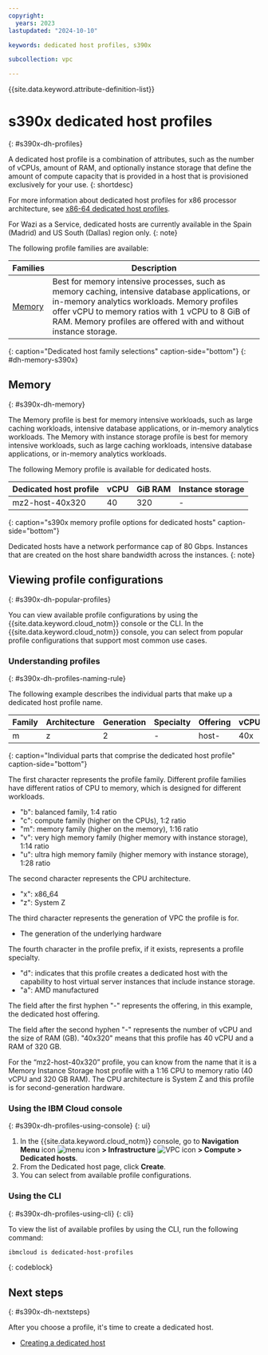 ```yaml
---
copyright:
  years: 2023
lastupdated: "2024-10-10"

keywords: dedicated host profiles, s390x

subcollection: vpc

---
```


{{site.data.keyword.attribute-definition-list}}

# s390x dedicated host profiles
{: #s390x-dh-profiles}

A dedicated host profile is a combination of attributes, such as the number of vCPUs, amount of RAM, and optionally instance storage that define the amount of compute capacity that is provided in a host that is provisioned exclusively for your use.
{: shortdesc}

For more information about dedicated host profiles for x86 processor architecture, see [x86-64 dedicated host profiles](/docs/vpc?topic=vpc-dh-profiles).

For Wazi as a Service, dedicated hosts are currently available in the Spain (Madrid) and US South (Dallas) region only.
{: note}

The following profile families are available:

| Families | Description |
| -------- | ----------- |
| [Memory](#s390x-dh-memory) | Best for memory intensive processes, such as memory caching, intensive database applications, or in-memory analytics workloads. Memory profiles offer vCPU to memory ratios with 1 vCPU to 8 GiB of RAM. Memory profiles are offered with and without instance storage. |
{: caption="Dedicated host family selections" caption-side="bottom"}
{: #dh-memory-s390x}


## Memory
{: #s390x-dh-memory}

The Memory profile is best for memory intensive workloads, such as large caching workloads, intensive database applications, or in-memory analytics workloads. The Memory with instance storage profile is best for memory intensive workloads, such as large caching workloads, intensive database applications, or in-memory analytics workloads.

The following Memory profile is available for dedicated hosts.

| Dedicated host profile | vCPU | GiB RAM | Instance storage |
|---------|---------|---------| ---------|
| mz2-host-40x320 | 40 | 320 | - |
{: caption="s390x memory profile options for dedicated hosts" caption-side="bottom"}

Dedicated hosts have a network performance cap of 80 Gbps. Instances that are created on the host share bandwidth across the instances.
{: note}

## Viewing profile configurations
{: #s390x-dh-popular-profiles}

You can view available profile configurations by using the {{site.data.keyword.cloud_notm}} console or the CLI. In the {{site.data.keyword.cloud_notm}} console, you can select from popular profile configurations that support most common use cases.

### Understanding profiles
{: #s390x-dh-profiles-naming-rule}

The following example describes the individual parts that make up a dedicated host profile name.

| Family | Architecture | Generation | Specialty | Offering | vCPU | RAM |
| ------ | ------------ | ---------- | ----------| -------- | ---- | --- |
| m      | z            | 2         | -        | host-    | 40x | 320  |
{: caption="Individual parts that comprise the dedicated host profile" caption-side="bottom"}

The first character represents the profile family. Different profile families have different ratios of CPU to memory, which is designed for different workloads.
- "b": balanced family, 1:4 ratio
- "c": compute family (higher on the CPUs), 1:2 ratio
- "m": memory family (higher on the memory), 1:16 ratio
- "v": very high memory family (higher memory with instance storage), 1:14 ratio
- "u": ultra high memory family (higher memory with instance storage), 1:28 ratio

The second character represents the CPU architecture.
- "x": x86_64
- "z": System Z

The third character represents the generation of VPC the profile is for.
- The generation of the underlying hardware

The fourth character in the profile prefix, if it exists, represents a profile specialty.
- "d": indicates that this profile creates a dedicated host with the capability to host virtual server instances that include instance storage.
- "a": AMD manufactured

The field after the first hyphen "-" represents the offering, in this example, the dedicated host offering.

The field after the second hyphen "-" represents the number of vCPU and the size of RAM (GB). "40x320" means that this profile has 40 vCPU and a RAM of 320 GB.

For the “mz2-host-40x320” profile, you can know from the name that it is a Memory Instance Storage host profile with a 1:16 CPU to memory ratio (40 vCPU and 320 GB RAM). The CPU architecture is System Z and this profile is for second-generation hardware.

### Using the IBM Cloud console
{: #s390x-dh-profiles-using-console}
{: ui}

1. In the {{site.data.keyword.cloud_notm}} console, go to **Navigation Menu** icon ![menu icon](../../icons/icon_hamburger.svg) **> Infrastructure** ![VPC icon](../../icons/vpc.svg) **> Compute > Dedicated hosts**.
2. From the Dedicated host page, click **Create**.
3. You can select from available profile configurations.

### Using the CLI
{: #s390x-dh-profiles-using-cli}
{: cli}

To view the list of available profiles by using the CLI, run the following command:
```sh
ibmcloud is dedicated-host-profiles
```
{: codeblock}


## Next steps
{: #s390x-dh-nextsteps}

After you choose a profile, it's time to create a dedicated host.

- [Creating a dedicated host](/docs/vpc?topic=vpc-creating-dedicated-hosts-instances)
